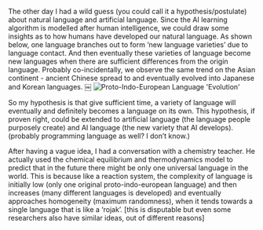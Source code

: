 The other day I had a wild guess (you could call it a hypothesis/postulate) about natural language and artificial language. Since the AI learning algorithm is modelled after human intelligence, we could draw some insights as to how humans have developed our natural language. As shown below, one language branches out to form ‘new language varieties’ due to language contact. And then eventually these varieties of language become new languages when there are sufficient differences from the origin language. Probably co-incidentally, we observe the same trend on the Asian continent - ancient Chinese spread to and eventually evolved into Japanese and Korean languages.
￼
![Proto-Indo-European Language 'Evolution']()

So my hypothesis is that give sufficient time, a variety of language will eventually and definitely becomes a language on its own. This hypothesis, if proven right, could be extended to artificial language (the language people purposely create) and AI language (the new variety that AI develops). (probably programming language as well? I don’t know.)

After having a vague idea, I had a conversation with a chemistry teacher. He actually used the chemical equilibrium and thermodynamics model to predict that in the future there might be only one universal language in the world. This is because like a reaction system, the complexity of language is initially low (only one original proto-indo-european language) and then increases (many different languages is developed) and eventually approaches homogeneity (maximum randomness), when it tends towards a single language that is like a ‘rojak’. [this is disputable but even some researchers also have similar ideas, out of different reasons]

